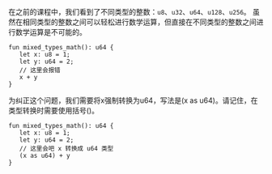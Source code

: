 
在之前的课程中，我们看到了不同类型的整数：`u8`、`u32`、`u64`、`u128`、`u256`。
虽然在相同类型的整数之间可以轻松进行数学运算，但直接在不同类型的整数之间进行数学运算是不可能的。

````move
fun mixed_types_math(): u64 {
   let x: u8 = 1;
   let y: u64 = 2;
   // 这里会报错
   x + y
}
````
为纠正这个问题，我们需要将x强制转换为u64，写法是(x as u64)。请记住，在类型转换时需要使用括号()。

````move
fun mixed_types_math(): u64 {
   let x: u8 = 1;
   let y: u64 = 2;
   // 这里会吧 x 转换成 u64 类型
   (x as u64) + y
}
````
